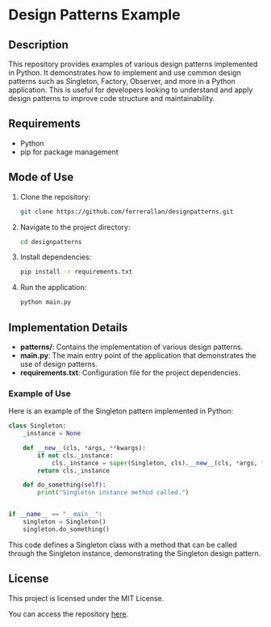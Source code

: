 
# Design Patterns Example

## Description

This repository provides examples of various design patterns implemented in Python. It demonstrates how to implement and use common design patterns such as Singleton, Factory, Observer, and more in a Python application. This is useful for developers looking to understand and apply design patterns to improve code structure and maintainability.

## Requirements

- Python
- pip for package management

## Mode of Use

1. Clone the repository:
   ```bash
   git clone https://github.com/ferrerallan/designpatterns.git
   ```
2. Navigate to the project directory:
   ```bash
   cd designpatterns
   ```
3. Install dependencies:
   ```bash
   pip install -r requirements.txt
   ```
4. Run the application:
   ```bash
   python main.py
   ```

## Implementation Details

- **patterns/**: Contains the implementation of various design patterns.
- **main.py**: The main entry point of the application that demonstrates the use of design patterns.
- **requirements.txt**: Configuration file for the project dependencies.

### Example of Use

Here is an example of the Singleton pattern implemented in Python:

```python
class Singleton:
    _instance = None

    def __new__(cls, *args, **kwargs):
        if not cls._instance:
            cls._instance = super(Singleton, cls).__new__(cls, *args, **kwargs)
        return cls._instance

    def do_something(self):
        print("Singleton instance method called.")


if __name__ == "__main__":
    singleton = Singleton()
    singleton.do_something()
```

This code defines a Singleton class with a method that can be called through the Singleton instance, demonstrating the Singleton design pattern.

## License

This project is licensed under the MIT License.

You can access the repository [here](https://github.com/ferrerallan/designpatterns).
